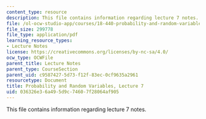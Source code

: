 ```yaml
---
content_type: resource
description: This file contains information regarding lecture 7 notes.
file: /ol-ocw-studio-app/courses/18-440-probability-and-random-variables-spring-2014/036326e36a495d9c74607f28064af905_MIT18_440S14_Lecture7.pdf
file_size: 299778
file_type: application/pdf
learning_resource_types:
- Lecture Notes
license: https://creativecommons.org/licenses/by-nc-sa/4.0/
ocw_type: OCWFile
parent_title: Lecture Notes
parent_type: CourseSection
parent_uid: c9587427-5d73-f12f-83ec-0cf9635a2961
resourcetype: Document
title: Probability and Random Variables, Lecture 7
uid: 036326e3-6a49-5d9c-7460-7f28064af905
---
```

This file contains information regarding lecture 7 notes.